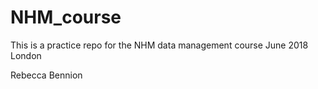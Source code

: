 # NHM_course
This is a practice repo for the NHM data management course
June 2018
London

Rebecca Bennion
